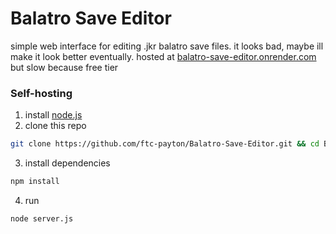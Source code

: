 # Balatro Save Editor
simple web interface for editing .jkr balatro save files. it looks bad, maybe ill make it look better eventually.
hosted at [balatro-save-editor.onrender.com](https://balatro-save-editor.onrender.com/) but slow because free tier
### Self-hosting
1. install [node.js](https://nodejs.org/en/download)
2. clone this repo
```sh
git clone https://github.com/ftc-payton/Balatro-Save-Editor.git && cd Balatro-Save-Editor
```
3. install dependencies
```sh
npm install
```
4. run
```sh
node server.js
```
